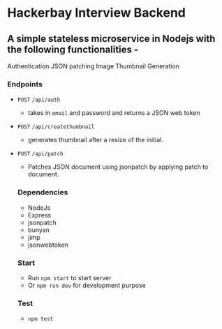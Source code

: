 # Hackerbay Interview Backend

## A simple stateless microservice in Nodejs with the following functionalities -

Authentication
JSON patching
Image Thumbnail Generation



### Endpoints

* ```POST``` ```/api/auth```
  - takes in ```email``` and password and returns a JSON web token
* ```POST``` ```/api/createthumbnail```
  - generates thumbnail after a resize of the initial.
* ```POST``` ```/api/patch```
  - Patches JSON document using jsonpatch by applying patch to document.
  
  ### Dependencies
  
  * NodeJs
  * Express
  * jsonpatch
  * bunyan
  * jimp
  * jsonwebtoken   


  ### Start
  
  * Run ```npm start``` to start server
  * Or ```npm run dev``` for development purpose


  ### Test
  
  * ```npm test```
